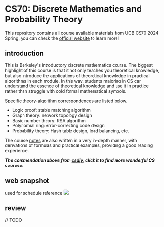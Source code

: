# CS70: Discrete Mathematics and Probability Theory
This repository contains all course available materials from UCB CS70 2024 Spring, you can check the [official website](https://www.eecs70.org/) to learn more!
## introduction
This is Berkeley's introductory discrete mathematics course. The biggest highlight of this course is that it not only teaches you theoretical knowledge, but also introduce the applications of theoretical knowledge in practical algorithms in each module. In this way, students majoring in CS can understand the essence of theoretical knowledge and use it in practice rather than struggle with cold formal mathematical symbols.

Specific theory-algorithm correspondences are listed below.

- Logic proof: stable matching algorithm
- Graph theory: network topology design
- Basic number theory: RSA algorithm
- Polynomial ring: error-correcting code design
- Probability theory: Hash table design, load balancing, etc.

The course [notes](https://github.com/Liu-Hong-Wei/UCB-CS70-Spring-2024-Course-Materials/tree/main/notes) are also written in a very in-depth manner, with derivations of formulas and practical examples, providing a good reading experience.

***The commendation above from [csdiy](https://csdiy.wiki/en/%E6%95%B0%E5%AD%A6%E8%BF%9B%E9%98%B6/CS70/), click it to find more wonderful CS courses!***

## web snapshot
used for schedule reference
![](https://github.com/Liu-Hong-Wei/UCB-CS70-Spring-2024-Course-Materials/blob/main/www.eecs70.org_.png)

## review
// TODO
